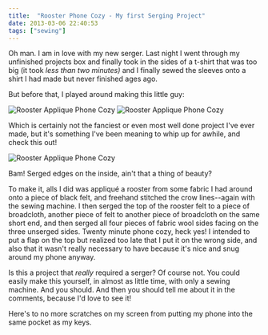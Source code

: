 ```yaml
---
title:  "Rooster Phone Cozy - My first Serging Project"
date: 2013-03-06 22:40:53
tags: ["sewing"]
---
```

Oh man. I am in love with my new serger. Last night I went through my unfinished projects box and finally took in the sides of a t-shirt that was too big (it took _less than two minutes)_ and I finally sewed the sleeves onto a shirt I had made but never finished ages ago.

But before that, I played around making this little guy:

![Rooster Applique Phone Cozy](/uploads/2013/03/rooster-cozy.jpg)
![Rooster Applique Phone Cozy](/uploads/2013/03/rooster-phone-cozy.jpg)

Which is certainly not the fanciest or even most well done project I've ever made, but it's something I've been meaning to whip up for awhile, and check this out!

![Rooster Applique Phone Cozy](/uploads/2013/03/cozy-inside-serged.jpg)

Bam! Serged edges on the inside, ain't that a thing of beauty?

To make it, alls I did was appliqué a rooster from some fabric I had around onto a piece of black felt, and freehand stitched the crow lines--again with the sewing machine. I then serged the top of the rooster felt to a piece of broadcloth, another piece of felt to another piece of broadcloth on the same short end, and then serged all four pieces of fabric wool sides facing on the three unserged sides. Twenty minute phone cozy, heck yes! I intended to put a flap on the top but realized too late that I put it on the wrong side, and also that it wasn't really necessary to have because it's nice and snug around my phone anyway.

Is this a project that _really_ required a serger? Of course not. You could easily make this yourself, in almost as little time, with only a sewing machine. And you should. And then you should tell me about it in the comments, because I'd love to see it!

Here's to no more scratches on my screen from putting my phone into the same pocket as my keys.
